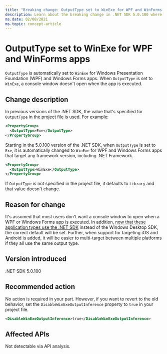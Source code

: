 ```yaml
---
title: "Breaking change: OutputType set to WinExe for WPF and WinForms apps"
description: Learn about the breaking change in .NET SDK 5.0.100 where OutputType is automatically set to WinExe for Windows Forms apps.
ms.date: 02/08/2021
ms.topic: concept-article
---
```

# OutputType set to WinExe for WPF and WinForms apps

`OutputType` is automatically set to `WinExe` for Windows Presentation Foundation (WPF) and Windows Forms apps. When `OutputType` is set to `WinExe`, a console window doesn't open when the app is executed.

## Change description

In previous versions of the .NET SDK, the value that's specified for `OutputType` in the project file is used. For example:

```xml
<PropertyGroup>
  <OutputType>Exe</OutputType>
</PropertyGroup>
```

Starting in the 5.0.100 version of the .NET SDK, when `OutputType` is set to `Exe`, it is automatically changed to `WinExe` for WPF and Windows Forms apps that target any framework version, including .NET Framework.

```xml
<PropertyGroup>
  <OutputType>WinExe</OutputType>
</PropertyGroup>
```

If `OutputType` is not specified in the project file, it defaults to `Library` and that value doesn't change.

## Reason for change

It's assumed that most users don't want a console window to open when a WPF or Windows Forms app is executed. In addition, [now that these application types use the .NET SDK](sdk-and-target-framework-change.md) instead of the Windows Desktop SDK, the correct default will be set. Further, when support for targeting iOS and Android is added, it will be easier to multi-target between multiple platforms if they all use the same output type.

## Version introduced

.NET SDK 5.0.100

## Recommended action

No action is required in your part. However, if you want to revert to the old behavior, set the `DisableWinExeOutputInference` property to `true` in your project file.

```xml
<DisableWinExeOutputInference>true</DisableWinExeOutputInference>
```

## Affected APIs

Not detectable via API analysis.

<!--

### Affected APIs

Not detectable via API analysis.

### Category

- SDK
- Windows Forms
- Windows Presentation Framework (WPF)

-->
